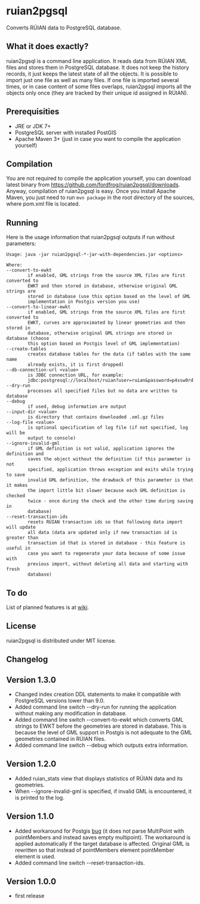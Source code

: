 # ruian2pgsql

Converts RÚIAN data to PostgreSQL database.

## What it does exactly?

ruian2pgsql is a command line application. It reads data from RÚIAN XML files
and stores them in PostgreSQL database. It does not keep the history records, it
just keeps the latest state of all the objects. It is possible to import just
one file as well as many files. If one file is imported several times, or in
case content of some files overlaps, ruian2pgsql imports all the objects only
once (they are tracked by their unique id assigned in RÚIAN).

## Prerequisities

* JRE or JDK 7+
* PostgreSQL server with installed PostGIS
* Apache Maven 3+ (just in case you want to compile the application yourself)

## Compilation

You are not required to compile the application yourself, you can download
latest binary from https://github.com/fordfrog/ruian2pgsql/downloads. Anyway,
compilation of ruian2pgsql is easy. Once you install Apache Maven, you just need
to run `mvn package` in the root directory of the sources, where pom.xml file is
located.

## Running

Here is the usage information that ruian2pgsql outputs if run without
parameters:

    Usage: java -jar ruian2pgsql-*-jar-with-dependencies.jar <options>

    Where:
    --convert-to-ewkt
            if enabled, GML strings from the source XML files are first converted to
            EWKT and then stored in database, otherwise original GML strings are
            stored in database (use this option based on the level of GML
            implementation in Postgis version you use)
    --convert-to-linear-ewkt
            if enabled, GML strings from the source XML files are first converted to
            EWKT, curves are approximated by linear geometries and then stored in
            database, otherwise original GML strings are stored in database (choose
            this option based on Postgis level of GML implementation)
    --create-tables
            creates database tables for the data (if tables with the same name
            already exists, it is first dropped)
    --db-connection-url <value>
            is JDBC connection URL, for example:
            jdbc:postgresql://localhost/ruian?user=ruian&password=p4ssw0rd
    --dry-run
            processes all specified files but no data are written to database
    --debug
            if used, debug information are output
    --input-dir <value>
            is directory that contains downloaded .xml.gz files
    --log-file <value>
            is optional specification of log file (if not specified, log will be
            output to console)
    --ignore-invalid-gml
            if GML definition is not valid, application ignores the definition and
            saves the object without the definition (if this parameter is not
            specified, application throws exception and exits while trying to save
            invalid GML definition, the drawback of this parameter is that it makes
            the import little bit slower because each GML definition is checked
            twice - once during the check and the other time during saving in
            database)
    --reset-transaction-ids
            resets RÚIAN transaction ids so that following data import will update
            all data (data are updated only if new transaction id is greater than
            transaction id that is stored in database - this feature is useful in
            case you want to regenerate your data because of some issue with
            previous import, without deleting all data and starting with fresh
            database)

## To do

List of planned features is at [wiki](https://github.com/fordfrog/ruian2pgsql/wiki).

## License

ruian2pgsql is distributed under MIT license.

## Changelog

## Version 1.3.0

* Changed index creation DDL statements to make it compatible with PostgreSQL
  versions lower than 9.0.
* Added command line switch --dry-run for running the application without making
  any modification in database.
* Added command line switch --convert-to-ewkt which converts GML strings to EWKT
  before the geometries are stored in database. This is because the level of GML
  support in Postgis is not adequate to the GML geometries contained in RÚIAN
  files.
* Added command line switch --debug which outputs extra information.

## Version 1.2.0

* Added ruian_stats view that displays statistics of RÚIAN data and its
  geometries.
* When --ignore-invalid-gml is specified, if invalid GML is encountered, it is
  printed to the log.

## Version 1.1.0

* Added workaround for Postgis [bug](http://trac.osgeo.org/postgis/ticket/1928)
  (it does not parse MultiPoint with pointMembers and instead saves empty
  multipoint). The workaround is applied automatically if the target database is
  affected. Original GML is rewritten so that instead of pointMembers element
  pointMember element is used.
* Added command line switch --reset-transaction-ids.

## Version 1.0.0

* first release